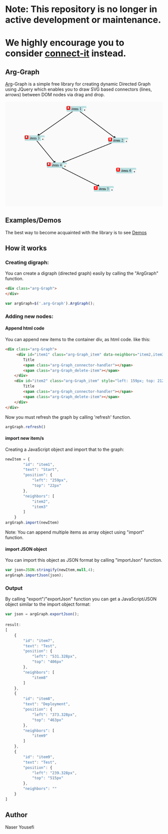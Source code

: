 # Note: This repository is no longer in active development or maintenance.
# We highly encourage you to consider [connect-it](https://github.com/n-yousefi/connect-it) instead.


## Arg-Graph

[Arg](https://en.wikipedia.org/wiki/Arg_e_Bam)-Graph is a simple free library for creating dynamic Directed Graph using JQuery which enables you to draw SVG based connectors (lines, arrows) between DOM nodes via drag and drop.

![Directed Javascript graph](https://github.com/n-yousefi/Arg-Graph/blob/master/demo.png)
## Examples/Demos
The best way to become acquainted with the library is to see [Demos](https://n-yousefi.github.io/Arg-Graph/arg-graph-1.1/Example1.html)

## How it works
### Creating digraph:
You can create a digraph (directed graph) easily by calling the "ArgGraph" function.
```html
<div class="arg-Graph">
</div>
```
```javascript
var argGraph=$('.arg-Graph').ArgGraph();
```
### Adding new nodes:
#### Append html code
You can append new items to the container div, as html code. like this:
```html
<div class="arg-Graph">
     <div id="item1" class="arg-Graph_item" data-neighbors="item2,item3" style="left: 259px; top: 22px;">
        Title
        <span class="arg-Graph_connector-handler"></span>
        <span class="arg-Graph_delete-item"></span>
    </div>
    <div id="item2" class="arg-Graph_item" style="left: 159px; top: 212px;">
        Title
        <span class="arg-Graph_connector-handler"></span>
        <span class="arg-Graph_delete-item"></span>
    </div>
</div>
```
Now you must refresh the graph by calling 'refresh' function.
```javascript
argGraph.refresh()
```
#### import new item/s
Creating a JavaScript object and import that to the graph:
```javascript
newItem = {
        "id": "item1",
        "text": "Start",
        "position": {
            "left": "259px",
            "top": "22px"
        },
        "neighbors": [
            "item2",
            "item3"
        ]
    }
argGraph.import(newItem)
```
Note: You can append multiple items as array object using "import" function.
#### import JSON object
You can import this object as JSON format by calling "importJson" function.
```javascript
var json=JSON.stringify(newItem,null,4);
argGraph.importJson(json);
```

### Output
By calling "export"/"exportJson" function you can get a JavaScript/JSON object similar to the import object format:
```javascript
var json = argGraph.exportJson();

result:
[
    {
        "id": "item7",
        "text": "Test",
        "position": {
            "left": "531.328px",
            "top": "406px"
        },
        "neighbors": [
            "item8"
        ]
    },
    {
        "id": "item8",
        "text": "Deployment",
        "position": {
            "left": "373.328px",
            "top": "463px"
        },
        "neighbors": [
            "item9"
        ]
    },
    {
        "id": "item9",
        "text": "Test",
        "position": {
            "left": "239.328px",
            "top": "515px"
        },
        "neighbors": ""
    }
]
```


## Author
Naser Yousefi
     
